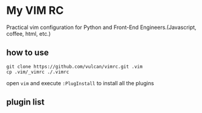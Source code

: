 # My VIM RC
Practical vim configuration for Python and Front-End Engineers.(Javascript, coffee, html, etc.)
## how to use

```
git clone https://github.com/vulcan/vimrc.git .vim
cp .vim/_vimrc ./.vimrc
```
open `vim` and execute `:PlugInstall` to install all the plugins

## plugin list

